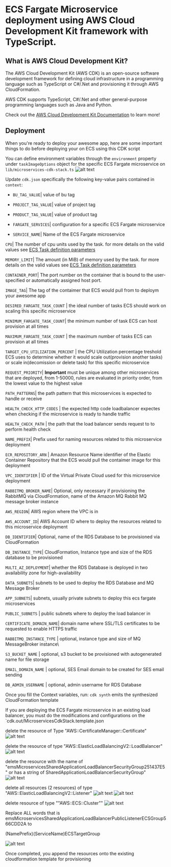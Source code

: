 # ECS Fargate Microservice deployment using AWS Cloud Development Kit framework with TypeScript.

## What is AWS Cloud Development Kit?
The AWS Cloud Development Kit (AWS CDK) is an open-source software development framework for defining cloud infrastructure in a programming language such as TypeScript or C#/.Net and provisioning it through AWS CloudFormation.

AWS CDK supports TypeScript, C#/.Net and other general-purpose programming languages such as Java and Python.

Check out the [AWS Cloud Development Kit Documentation](https://docs.aws.amazon.com/cdk/v2/guide/home.html) to learn more!

## Deployment
When you're ready to deploy your awesome app, here are some important things to do before deploying your on ECS using this CDK script

You can define environment variables through the `environment` property under `taskImageOptions` object for  the specific ECS Fargate microservice on `lib/microservices-cdk-stack.ts`
![alt text](image-7.png)

Update `cdk.json` specifically the following key-value pairs contained in `context`:

* `BU_TAG_VALUE`| value of bu tag

* `PROJECT_TAG_VALUE`| value of project tag

* `PRODUCT_TAG_VALUE`| value of product tag

* `FARGATE_SERVICES`| configuration for a specific ECS Fargate microservice

* `SERVICE_NAME`| Name of the ECS Fargate microservice

`CPU`| The number of cpu units used by the task. for more details on the valid values see [ECS Task definition parameters](https://docs.aws.amazon.com/AmazonECS/latest/developerguide/task_definition_parameters.html#task_size)

`MEMORY_LIMIT`| The amount (in MiB) of memory used by the task. for more details on the valid values see [ECS Task definition parameters](https://docs.aws.amazon.com/AmazonECS/latest/developerguide/task_definition_parameters.html#task_size)

`CONTAINER_PORT`| The port number on the container that is bound to the user-specified or automatically assigned host port.

`IMAGE_TAG`| The tag of the contaimer that ECS would pull from to deploym your awesome app

`DESIRED_FARGATE_TASK_COUNT` | the ideal number of tasks ECS should work on scaling this specific microservice

`MINIMUM_FARGATE_TASK_COUNT`| the minimum number of task ECS can host provision at all times

`MAXIMUM_FARGATE_TASK_COUNT` | the maximum number of tasks ECS can provision at all times

`TARGET_CPU_UTILIZATION_PERCENT` | the CPU Utilization percentage treshold ECS uses to determine whether it would scale out(provision another tasks) or scale in(decomission or delete task) for this specific microservice

`REQUEST_PRIORITY`| **Important** must be unique among other microservices that are deployed, from 1-50000, rules are evaluated in priority order, from the lowest value to the highest value

`PATH_PATTERNS`| the path pattern that this microservices is expected to handle or receive

`HEALTH_CHECK_HTTP_CODES` | the expected http code loadbalancer expectes when checking if the microservice is ready to handle traffic

`HEALTH_CHECK_PATH` | the path that the load balancer sends request to to perform health check

`NAME_PREFIX`| Prefix used for naming resources related to this microservice deployment

`ECR_REPOSITORY_ARN` | Amazon Resource Name identifier of the Elastic Container Repository that the ECS would pull the contaimer image for this deployment

`VPC_IDENTIFIER` | ID of the Virtual Private Cloud used for this microservice deployment

`RABBITMQ_BROKER_NAME`| Optional, only necessary if provisioning the RabbitMQ via CloudFormation, name of the Amazon MQ Rabbit MQ message broker instance

`AWS_REGION`| AWS region where the VPC is in

`AWS_ACCOUNT_ID`| AWS Account ID where to deploy the resources related to this microservice deployment

`DB_IDENTIFIER`| Optional, name of the RDS Database to be provisioned via CloudFormation

`DB_INSTANCE_TYPE`| CloudFormation, Instance type and size of the RDS database to be provisioned

`MULTI_AZ_DEPLOYMENT`| whether the RDS Database is deployed in two availability zone for high-availability

`DATA_SUBNETS`| subnets to be used to deploy the RDS Database and MQ Message Broker

`APP_SUBNETS`| subnets, usually private subnets to deploy this ecs fargate microservices

`PUBLIC_SUBNETS` | public subnets where to deploy the load balancer in

`CERTIFICATE_DOMAIN_NAME`| domain name where SSL/TLS certificates to be requested to enable HTTPS traffic

`RABBITMQ_INSTANCE_TYPE` | optional, instance type and size of MQ MessageBroker instance\

`S3_BUCKET_NAME` | optional, s3 bucket to be provisioned with autogenerated name for file storage

`EMAIL_DOMAIN_NAME` | optional, SES Email domain to be created for SES email sending

`DB_ADMIN_USERNAME` | optional, admin username for RDS Database

Once you fill the Context variables, run:
`cdk synth`   emits the synthesized CloudFormation template

If you are deploying the ECS Fargate microservice in an existing load balancer, you must do the modifications and configurations on the `cdk.out/MicroservicesCdkStack.template.json

delete the resource of Type "AWS::CertificateManager::Certificate"
![alt text](image.png)


delete the resource of type "AWS::ElasticLoadBalancingV2::LoadBalancer"
![alt text](image-1.png)

delete the resource with the name of "emsMicroservicesSharedApplicationLoadBalancerSecurityGroup251437E5" or has a string of SharedApplicationLoadBalancerSecurityGroup"
![alt text](image-2.png)

delete all resources (2 resources) of type "AWS::ElasticLoadBalancingV2::Listener"
![alt text](image-3.png)
![alt text](image-4.png)

delete resource of type ""AWS::ECS::Cluster""
![alt text](image-5.png)

Replace ALL words that is emsMicroservicesSharedApplicationLoadBalancerPublicListenerECSGroup566CDD2A to 

(NamePrefix)(ServiceName)ECSTargetGroup

![alt text](image-6.png)

Once completed, you append the resources onto the existing cloudformation template for provisioning
